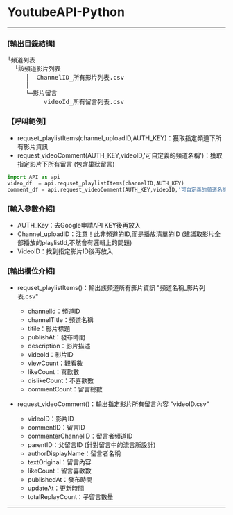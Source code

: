 # YoutubeAPI-Python
<hr>

### [輸出目錄結構]
<pre>
└頻道列表 
  └該頻道影片列表 
     │  ChannelID_所有影片列表.csv 
     │  
     └─影片留言 
	      videoId_所有留言列表.csv 
</pre>


### 【呼叫範例】
- requset_playlistItems(channel_uploadID,AUTH_KEY)：獲取指定頻道下所有影片資訊
- request_videoComment(AUTH_KEY,videoID,'可自定義的頻道名稱')：獲取指定影片下所有留言 (包含巢狀留言)

```python
import API as api
video_df  = api.requset_playlistItems(channelID,AUTH_KEY)  
comment_df = api.request_videoComment(AUTH_KEY,videoID,'可自定義的頻道名稱') 
```

### [輸入參數介紹]
- AUTH_Key：去Google申請API KEY後再放入
- Channel_uploadID：注意！此非頻道的ID,而是播放清單的ID (建議取影片全部播放的playlistId,不然會有邏輯上的問題)
- VideoID：找到指定影片ID後再放入 

### [輸出欄位介紹]
- requset_playlistItems()：輸出該頻道所有影片資訊 "頻道名稱_影片列表.csv" 
  - channelId：頻道ID
  - channelTitle：頻道名稱
  - titile：影片標題
  - publishAt：發布時間
  - description：影片描述
  - videoId：影片ID
  - viewCount：觀看數
  - likeCount：喜歡數
  - dislikeCount：不喜歡數
  - commentCount：留言總數

- request_videoComment()：輸出指定影片所有留言內容 "videoID.csv"
  - videoID：影片ID
  - commentID：留言ID
  - commenterChannelID：留言者頻道ID
  - parentID：父留言ID (針對留言中的流言所設計)
  - authorDisplayName：留言者名稱
  - textOriginal：留言內容
  - likeCount：留言喜歡數
  - publishedAt：發布時間
  - updateAt：更新時間
  - totalReplayCount：子留言數量

<hr>
